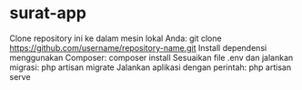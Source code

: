 # surat-app
Clone repository ini ke dalam mesin lokal Anda: git clone https://github.com/username/repository-name.git Install dependensi menggunakan Composer: composer install Sesuaikan file .env dan jalankan migrasi: php artisan migrate Jalankan aplikasi dengan perintah: php artisan serve

